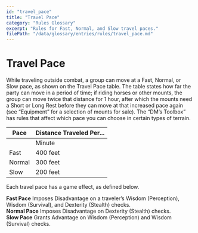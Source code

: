 ```yaml
---
id: "travel_pace"
title: "Travel Pace"
category: "Rules Glossary"
excerpt: "Rules for Fast, Normal, and Slow travel paces."
filePath: "/data/glossary/entries/rules/travel_pace.md"
---
```

# Travel Pace
<p class="glossary-intro-quote">
While traveling outside combat, a group can move at a Fast, Normal, or Slow pace, as shown on the Travel Pace table. The table states how far the party can move in a period of time; if riding horses or other mounts, the group can move twice that distance for 1 hour, after which the mounts need a Short or Long Rest before they can move at that increased pace again (see “Equipment” for a selection of mounts for sale). The “DM’s Toolbox” has rules that affect which pace you can choose in certain types of terrain.
</p>

| Pace   | Distance Traveled Per... |
|--------|--------------------------|
|        | Minute  | Hour   | Day    |
| Fast   | 400 feet| 4 miles| 30 miles |
| Normal | 300 feet| 3 miles| 24 miles |
| Slow   | 200 feet| 2 miles| 18 miles |

<p class="mt-4">Each travel pace has a game effect, as defined below.</p>
<div class="glossary-example-list">
    <div class="glossary-example-item">
        <strong>Fast Pace</strong>
        <span>Imposes <span data-term-id="advantage_disadvantage" class="glossary-term-link-from-markdown">Disadvantage</span> on a traveler’s <span data-term-id="proficiency" class="glossary-term-link-from-markdown">Wisdom (Perception)</span>, <span data-term-id="proficiency" class="glossary-term-link-from-markdown">Wisdom (Survival)</span>, and <span data-term-id="proficiency" class="glossary-term-link-from-markdown">Dexterity (Stealth)</span> checks.</span>
    </div>
    <div class="glossary-example-item">
        <strong>Normal Pace</strong>
        <span>Imposes <span data-term-id="advantage_disadvantage" class="glossary-term-link-from-markdown">Disadvantage</span> on <span data-term-id="proficiency" class="glossary-term-link-from-markdown">Dexterity (Stealth)</span> checks.</span>
    </div>
    <div class="glossary-example-item">
        <strong>Slow Pace</strong>
        <span>Grants <span data-term-id="advantage_disadvantage" class="glossary-term-link-from-markdown">Advantage</span> on <span data-term-id="proficiency" class="glossary-term-link-from-markdown">Wisdom (Perception)</span> and <span data-term-id="proficiency" class="glossary-term-link-from-markdown">Wisdom (Survival)</span> checks.</span>
    </div>
</div>
